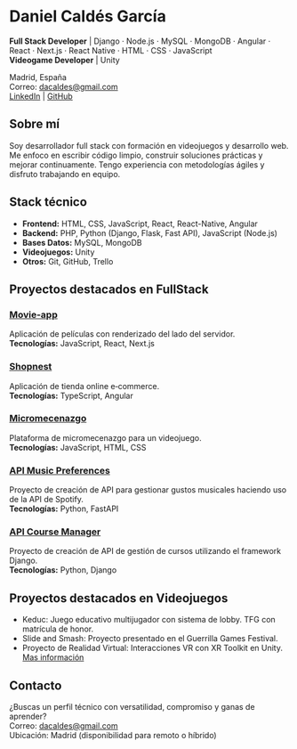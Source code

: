 # Daniel Caldés García

**Full Stack Developer** | Django · Node.js · MySQL · MongoDB · Angular · React · Next.js · React Native · HTML · CSS · JavaScript  
**Videogame Developer** | Unity

Madrid, España  
Correo: dacaldes@gmail.com  
[LinkedIn](https://www.linkedin.com/in/daniel-cald%C3%A9s-garc%C3%ADa-a41812254/) | [GitHub](https://github.com/DanielCaldes)


## Sobre mí

Soy desarrollador full stack con formación en videojuegos y desarrollo web. Me enfoco en escribir código limpio, construir soluciones prácticas y mejorar continuamente. Tengo experiencia con metodologías ágiles y disfruto trabajando en equipo.

## Stack técnico

- **Frontend:** HTML, CSS, JavaScript, React, React-Native, Angular
- **Backend:** PHP, Python (Django, Flask, Fast API), JavaScript (Node.js)
- **Bases Datos:** MySQL, MongoDB
- **Videojuegos:** Unity
- **Otros:** Git, GitHub, Trello


## Proyectos destacados en FullStack

### [Movie-app](https://github.com/DanielCaldes/movie-app-ssr)  
Aplicación de películas con renderizado del lado del servidor.  
**Tecnologías:** JavaScript, React, Next.js 

### [Shopnest](https://github.com/DanielCaldes/shopnest)  
Aplicación de tienda online e‑commerce.  
**Tecnologías:** TypeScript, Angular

### [Micromecenazgo](https://github.com/DanielCaldes/Micromecenazgo)  
Plataforma de micromecenazgo para un videojuego.  
**Tecnologías:** JavaScript, HTML, CSS 

### [API Music Preferences](https://github.com/DanielCaldes/APIs-REST)  
Proyecto de creación de API para gestionar gustos musicales haciendo uso de la API de Spotify.  
**Tecnologías:** Python, FastAPI

### [API Course Manager](https://github.com/DanielCaldes/Django-Avanzado)  
Proyecto de creación de API de gestión de cursos utilizando el framework Django.  
**Tecnologías:** Python, Django 

## Proyectos destacados en Videojuegos 

- Keduc: Juego educativo multijugador con sistema de lobby. TFG con matrícula de honor.
- Slide and Smash: Proyecto presentado en el Guerrilla Games Festival.
- Proyecto de Realidad Virtual: Interacciones VR con XR Toolkit en Unity.<br>
[Mas información](https://site14674212.nicepage.io/)

## Contacto

¿Buscas un perfil técnico con versatilidad, compromiso y ganas de aprender?  
Correo: dacaldes@gmail.com  
Ubicación: Madrid (disponibilidad para remoto o híbrido)
